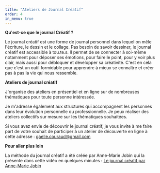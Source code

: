 ```yaml
---
title: "Ateliers de Journal Créatif"
order: 4
in_menu: true
---
```

**Qu'est-ce que le journal Créatif ?**

Le journal créatif est une forme de journal personnel dans lequel on mêle l'écriture, le dessin et le collage. Pas besoin de savoir dessiner, le journal créatif est accessible à tou.te.s. Il permet de se connecter à soi-même notamment pour déposer ses émotions, pour faire le point, pour y voir plus clair, mais aussi pour débloquer et développer sa créativité. C'est en cela que c'est un outil formidable pour apprendre à mieux se connaître et créer pas à pas la vie qui nous ressemble. 


**Ateliers de journal créatif**

J'organise des ateliers en présentiel et en ligne sur de nombreuses thématiques pour toute personne intéressée. 

Je m'adresse également aux structures qui accompagnent les personnes dans leur évolution personnelle ou professionnelle. Je peux réaliser des ateliers collectifs sur mesure sur les thématiques souhaitées. 

Si vous avez envie de découvrir le journal créatif, je vous invite à me faire part de votre souhait de participer à un atelier de découverte en ligne à cette adresse : [gaelle.couraud@gmail.com](mailto:gaelle.couraud@gmail.com)

**Pour aller plus loin**

La méthode du journal créatif a été créée par Anne-Marie Jobin qui la présente dans cette vidéo en quelques minutes : [Le journal créatif par Anne-Marie Jobin](https://www.youtube.com/watch?v=GWyapaZ-JUk&ab_channel=JournalCr%C3%A9atif-Centredeformation) 